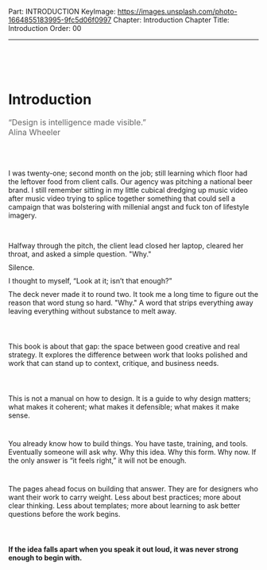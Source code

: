 Part: INTRODUCTION
KeyImage: https://images.unsplash.com/photo-1664855183995-9fc5d06f0997
Chapter: Introduction
Chapter Title: Introduction
Order: 00

---

<div style="height: 50px;"></div>

# Introduction

<div class="quote-text" style="color:#666; font-size: 1rem; max-width: 34rem; text-align:left">
  “Design is intelligence made visible.”
</div>
<div class="quote-publisher" style="color:#666; font-size: 1rem; max-width: 34rem; text-align:left">
  Alina Wheeler 
</div>

<div style="height: 50px;"></div>

I was twenty-one; second month on the job; still learning which floor had the leftover food from client calls. Our agency was pitching a national beer brand. I still remember sitting in my little cubical dredging up music video after music video trying to splice together something that could sell a campaign that was bolstering with millenial angst and fuck ton of lifestyle imagery.

<div style="height: 30px;"></div>
Halfway through the pitch, the client lead closed her laptop, cleared her throat, and asked a simple question. "Why."
<div style="height: 10px;"></div>
Silence. 
<div style="height: 10px;"></div>
I thought to myself, “Look at it; isn’t that enough?” 
<div style="height: 10px;"></div>
The deck never made it to round two. It took me a long time to figure out the reason that word stung so hard. "Why." A word that strips everything away leaving everything without substance to melt away.

<div style="height: 40px;"></div>

This book is about that gap: the space between good creative and real strategy. It explores the difference between work that looks polished and work that can stand up to context, critique, and business needs.

<div style="height: 40px;"></div>
This is not a manual on how to design. It is a guide to why design matters; what makes it coherent; what makes it defensible; what makes it make sense.
<div style="height: 40px;"></div>
You already know how to build things. You have taste, training, and tools. Eventually someone will ask why. Why this idea. Why this form. Why now. If the only answer is “it feels right,” it will not be enough.
<div style="height: 40px;"></div>
The pages ahead focus on building that answer. They are for designers who want their work to carry weight. Less about best practices; more about clear thinking. Less about templates; more about learning to ask better questions before the work begins.

<div style="height: 40px;"></div>

**If the idea falls apart when you speak it out loud, it was never strong enough to begin with.**

<div style="height: 100px;"></div>
